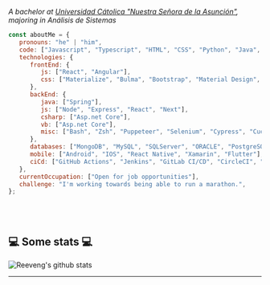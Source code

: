 

<p><em>A bachelor at <a href="https://www.universidadcatolica.edu.py/">Universidad Cátolica "Nuestra Señora de la Asunción"</a>, majoring in Análisis de Sistemas</br>
</em></p>


```javascript
const aboutMe = {
   pronouns: "he" | "him",
   code: ["Javascript", "Typescript", "HTML", "CSS", "Python", "Java", "CSharp", "VB.net"],
   technologies: {
      frontEnd: {
         js: ["React", "Angular"],
         css: ["Materialize", "Bulma", "Bootstrap", "Material Design", "Semantic UI"]
      },
      backEnd: {
         java: ["Spring"],         
         js: ["Node", "Express", "React", "Next"],
         csharp: ["Asp.net Core"],
         vb: ["Asp.net Core"],
         misc: ["Bash", "Zsh", "Puppeteer", "Selenium", "Cypress", "Cucumber"]
      },
      databases: ["MongoDB", "MySQL", "SQLServer", "ORACLE", "PostgreSQL", "Firebase", "DynamoDB", "Liquibase"],
      mobile: ["Android", "IOS", "React Native", "Xamarin", "Flutter"],
      ciCd: ["GitHub Actions", "Jenkins", "GitLab CI/CD", "CircleCI", "Azure Pipelines"]
   },
   currentOccupation: ["Open for job opportunities"],
   challenge: "I'm working towards being able to run a marathon.",
};
```
</br></br>
<h2>💻 Some stats 💻</h2>

![Reeveng's github stats](https://github-readme-stats.vercel.app/api?username=fito422480&show_icons=true&title_color=fff&icon_color=79ff97&text_color=9f9f9f&bg_color=151515)

---


